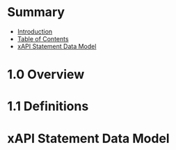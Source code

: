 # Summary

* [Introduction](README.md)
* [Table of Contents](table_of_contents.md)
* [xAPI Statement Data Model](xapi_statement_data_model.md)

# 1.0 Overview



# 1.1 Definitions

# xAPI Statement Data Model


